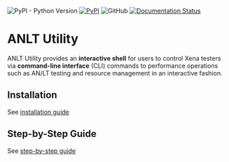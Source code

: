 ![PyPI - Python Version](https://img.shields.io/pypi/pyversions/tdl-anlt-utility) [![PyPI](https://img.shields.io/pypi/v/tdl-anlt-utility)](https://pypi.python.org/pypi/tdl-anlt-utility) ![GitHub](https://img.shields.io/github/license/xenanetworks/tdl-anlt-utility) [![Documentation Status](https://readthedocs.com/projects/xena-networks-tdl-anlt-utility/badge/?version=latest)](https://docs.xenanetworks.com/projects/tdl-anlt-utility/en/latest/?badge=latest)

# ANLT Utility

ANLT Utility provides an **interactive shell** for users to control Xena testers via **command-line interface** (CLI) commands to performance operations such as AN/LT testing and resource management in an interactive fashion.

## Installation
See [installation guide](https://docs.xenanetworks.com/projects/tdl-anlt-utility/en/stable/getting_started/installation.html)

## Step-by-Step Guide

See [step-by-step guide](https://docs.xenanetworks.com/projects/tdl-anlt-utility/en/stable/getting_started/step_by_step.html)
